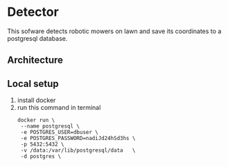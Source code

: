 # Detector
This sofware detects robotic mowers on lawn and save its coordinates to a postgresql database.
## Architecture
## Local setup
1. install docker
2. run this command in terminal
    ```
   docker run \
     --name postgresql \  
     -e POSTGRES_USER=dbuser \  
     -e POSTGRES_PASSWORD=nadiJd24hSd3hs \ 
     -p 5432:5432 \  
     -v /data:/var/lib/postgresql/data   \
     -d postgres \
   ```